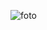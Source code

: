 ![foto](https://user-images.githubusercontent.com/74019386/104808396-048fbe80-57f7-11eb-8b2a-6b36e0b4998c.PNG)

